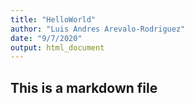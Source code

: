 ```yaml
---
title: "HelloWorld"
author: "Luis Andres Arevalo-Rodriguez"
date: "9/7/2020"
output: html_document
---
```


## This is a markdown file